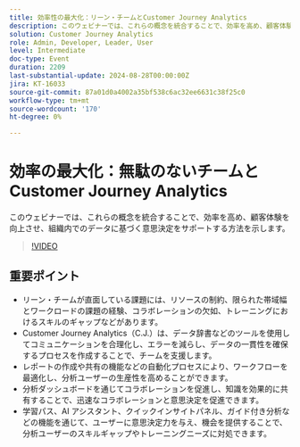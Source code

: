 ```yaml
---
title: 効率性の最大化：リーン・チームとCustomer Journey Analytics
description: このウェビナーでは、これらの概念を統合することで、効率を高め、顧客体験を向上させ、組織内でのデータに基づく意思決定をサポートする方法を示します。
solution: Customer Journey Analytics
role: Admin, Developer, Leader, User
level: Intermediate
doc-type: Event
duration: 2209
last-substantial-update: 2024-08-28T00:00:00Z
jira: KT-16033
source-git-commit: 87a01d0a4002a35bf538c6ac32ee6631c38f25c0
workflow-type: tm+mt
source-wordcount: '170'
ht-degree: 0%

---
```



# 効率の最大化：無駄のないチームとCustomer Journey Analytics

このウェビナーでは、これらの概念を統合することで、効率を高め、顧客体験を向上させ、組織内でのデータに基づく意思決定をサポートする方法を示します。

>[!VIDEO](https://video.tv.adobe.com/v/3457009/?learn=on&captions=jpn)

## 重要ポイント

* リーン・チームが直面している課題には、リソースの制約、限られた帯域幅とワークロードの課題の経験、コラボレーションの欠如、トレーニングにおけるスキルのギャップなどがあります。
* Customer Journey Analytics（C.J.）は、データ辞書などのツールを使用してコミュニケーションを合理化し、エラーを減らし、データの一貫性を確保するプロセスを作成することで、チームを支援します。
* レポートの作成や共有の機能などの自動化プロセスにより、ワークフローを最適化し、分析ユーザーの生産性を高めることができます。
* 分析ダッシュボードを通じてコラボレーションを促進し、知識を効果的に共有することで、迅速なコラボレーションと意思決定を促進できます。
* 学習パス、AI アシスタント、クイックインサイトパネル、ガイド付き分析などの機能を通じて、ユーザーに意思決定力を与え、機会を提供することで、分析ユーザーのスキルギャップやトレーニングニーズに対処できます。
